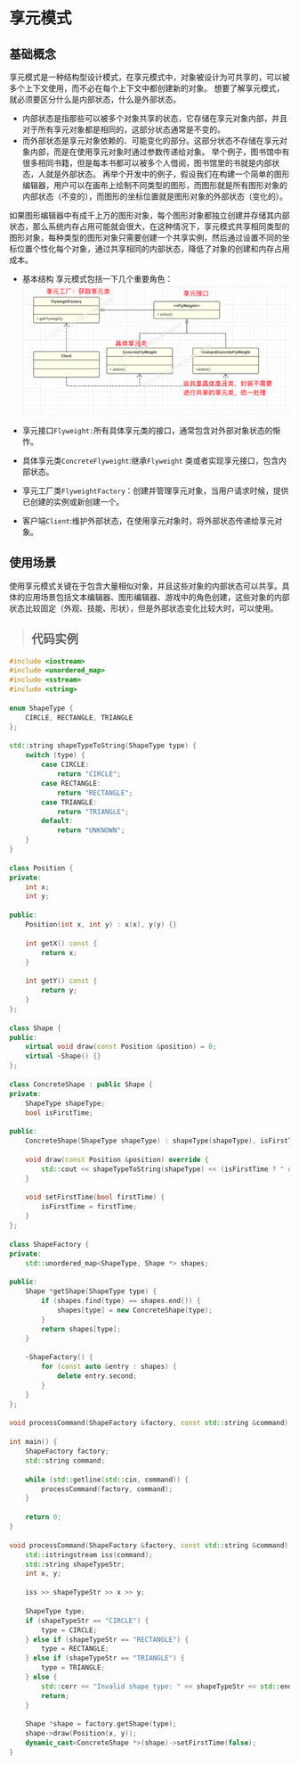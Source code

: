 # 享元模式
## 基础概念
享元模式是一种结构型设计模式，在享元模式中，对象被设计为可共享的，可以被多个上下文使用，而不必在每个上下文中都创建新的对象。
想要了解享元模式，就必须要区分什么是内部状态，什么是外部状态。
- 内部状态是指那些可以被多个对象共享的状态，它存储在享元对象内部，并且对于所有享元对象都是相同的，这部分状态通常是不变的。
- 而外部状态是享元对象依赖的、可能变化的部分。这部分状态不存储在享元对象内部，而是在使用享元对象时通过参数传递给对象。
举个例子，图书馆中有很多相同书籍，但是每本书都可以被多个人借阅，图书馆里的书就是内部状态，人就是外部状态。
再举个开发中的例子，假设我们在构建一个简单的图形编辑器，用户可以在画布上绘制不同类型的图形，而图形就是所有图形对象的内部状态（不变的），而图形的坐标位置就是图形对象的外部状态（变化的）。

如果图形编辑器中有成千上万的图形对象，每个图形对象都独立创建并存储其内部状态，那么系统内存占用可能就会很大，在这种情况下，享元模式共享相同类型的图形对象，每种类型的图形对象只需要创建一个共享实例，然后通过设置不同的坐标位置个性化每个对象，通过共享相同的内部状态，降低了对象的创建和内存占用成本。

- 基本结构
享元模式包括一下几个重要角色：
![alt text](image.png)
- 享元接口`Flyweight:`所有具体享元类的接口，通常包含对外部对象状态的惭怍。

- 具体享元类`ConcreteFlyweight`:继承`Flyweight` 类或者实现享元接口，包含内部状态。
- 享元工厂类`FlyweightFactory`：创建并管理享元对象，当用户请求时候，提供已创建的实例或新创建一个。
- 客户端`Client`:维护外部状态，在使用享元对象时，将外部状态传递给享元对象。

## 使用场景
使用享元模式关键在于包含大量相似对象，并且这些对象的内部状态可以共享。具体的应用场景包括文本编辑器、图形编辑器、游戏中的角色创建，这些对象的内部状态比较固定（外观、技能、形状），但是外部状态变化比较大时，可以使用。


> ## 代码实例
```cpp
#include <iostream>
#include <unordered_map>
#include <sstream>
#include <string>

enum ShapeType {
    CIRCLE, RECTANGLE, TRIANGLE
};

std::string shapeTypeToString(ShapeType type) {
    switch (type) {
        case CIRCLE:
            return "CIRCLE";
        case RECTANGLE:
            return "RECTANGLE";
        case TRIANGLE:
            return "TRIANGLE";
        default:
            return "UNKNOWN";
    }
}

class Position {
private:
    int x;
    int y;

public:
    Position(int x, int y) : x(x), y(y) {}

    int getX() const {
        return x;
    }

    int getY() const {
        return y;
    }
};

class Shape {
public:
    virtual void draw(const Position &position) = 0;
    virtual ~Shape() {}
};

class ConcreteShape : public Shape {
private:
    ShapeType shapeType;
    bool isFirstTime;

public:
    ConcreteShape(ShapeType shapeType) : shapeType(shapeType), isFirstTime(true) {}

    void draw(const Position &position) override {
        std::cout << shapeTypeToString(shapeType) << (isFirstTime ? " drawn" : " shared") << " at (" << position.getX() << ", " << position.getY() << ")\n";
    }

    void setFirstTime(bool firstTime) {
        isFirstTime = firstTime;
    }
};

class ShapeFactory {
private:
    std::unordered_map<ShapeType, Shape *> shapes;

public:
    Shape *getShape(ShapeType type) {
        if (shapes.find(type) == shapes.end()) {
            shapes[type] = new ConcreteShape(type);
        }
        return shapes[type];
    }

    ~ShapeFactory() {
        for (const auto &entry : shapes) {
            delete entry.second;
        }
    }
};

void processCommand(ShapeFactory &factory, const std::string &command);

int main() {
    ShapeFactory factory;
    std::string command;

    while (std::getline(std::cin, command)) {
        processCommand(factory, command);
    }

    return 0;
}

void processCommand(ShapeFactory &factory, const std::string &command) {
    std::istringstream iss(command);
    std::string shapeTypeStr;
    int x, y;

    iss >> shapeTypeStr >> x >> y;

    ShapeType type;
    if (shapeTypeStr == "CIRCLE") {
        type = CIRCLE;
    } else if (shapeTypeStr == "RECTANGLE") {
        type = RECTANGLE;
    } else if (shapeTypeStr == "TRIANGLE") {
        type = TRIANGLE;
    } else {
        std::cerr << "Invalid shape type: " << shapeTypeStr << std::endl;
        return;
    }

    Shape *shape = factory.getShape(type);
    shape->draw(Position(x, y));
    dynamic_cast<ConcreteShape *>(shape)->setFirstTime(false);
}

```